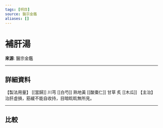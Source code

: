 ```yaml
---
tags: [明目]
source: 醫宗金鑑
aliases: []
---
```


# 補肝湯

**來源**: 醫宗金鑑  

---

## 詳細資料
【製法用量】 [[當歸]] 川芎 [[白芍]] 熟地黃 [[酸棗仁]] 甘草
炙 [[木瓜]] 【主治】
治肝虛損，筋緩不能自收持，目暗䀮䀮無所見。

---

## 比較
